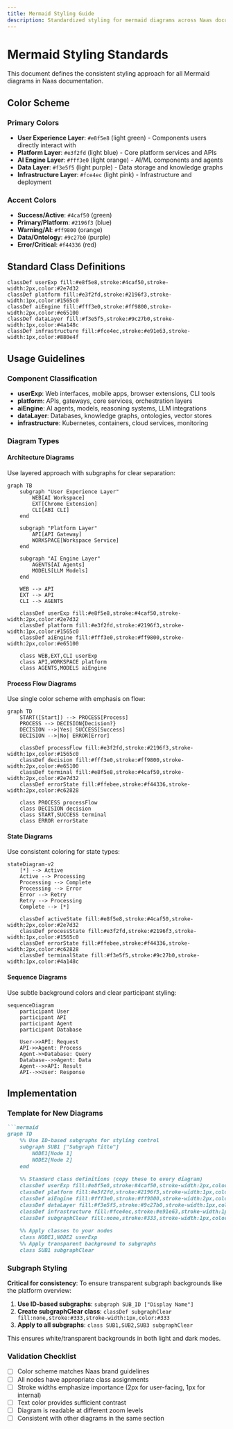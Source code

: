 ```yaml
---
title: Mermaid Styling Guide
description: Standardized styling for mermaid diagrams across Naas documentation
---
```


# Mermaid Styling Standards

This document defines the consistent styling approach for all Mermaid diagrams in Naas documentation.

## Color Scheme

### Primary Colors
- **User Experience Layer**: `#e8f5e8` (light green) - Components users directly interact with
- **Platform Layer**: `#e3f2fd` (light blue) - Core platform services and APIs  
- **AI Engine Layer**: `#fff3e0` (light orange) - AI/ML components and agents
- **Data Layer**: `#f3e5f5` (light purple) - Data storage and knowledge graphs
- **Infrastructure Layer**: `#fce4ec` (light pink) - Infrastructure and deployment

### Accent Colors
- **Success/Active**: `#4caf50` (green)
- **Primary/Platform**: `#2196f3` (blue)
- **Warning/AI**: `#ff9800` (orange)
- **Data/Ontology**: `#9c27b0` (purple)
- **Error/Critical**: `#f44336` (red)

## Standard Class Definitions

```mermaid
classDef userExp fill:#e8f5e8,stroke:#4caf50,stroke-width:2px,color:#2e7d32
classDef platform fill:#e3f2fd,stroke:#2196f3,stroke-width:1px,color:#1565c0
classDef aiEngine fill:#fff3e0,stroke:#ff9800,stroke-width:2px,color:#e65100
classDef dataLayer fill:#f3e5f5,stroke:#9c27b0,stroke-width:1px,color:#4a148c
classDef infrastructure fill:#fce4ec,stroke:#e91e63,stroke-width:1px,color:#880e4f
```

## Usage Guidelines

### Component Classification
- **userExp**: Web interfaces, mobile apps, browser extensions, CLI tools
- **platform**: APIs, gateways, core services, orchestration layers
- **aiEngine**: AI agents, models, reasoning systems, LLM integrations
- **dataLayer**: Databases, knowledge graphs, ontologies, vector stores
- **infrastructure**: Kubernetes, containers, cloud services, monitoring

### Diagram Types

#### Architecture Diagrams
Use layered approach with subgraphs for clear separation:

```mermaid
graph TB
    subgraph "User Experience Layer"
        WEB[AI Workspace]
        EXT[Chrome Extension]
        CLI[ABI CLI]
    end
    
    subgraph "Platform Layer"
        API[API Gateway]
        WORKSPACE[Workspace Service]
    end
    
    subgraph "AI Engine Layer"
        AGENTS[AI Agents]
        MODELS[LLM Models]
    end
    
    WEB --> API
    EXT --> API
    CLI --> AGENTS
    
    classDef userExp fill:#e8f5e8,stroke:#4caf50,stroke-width:2px,color:#2e7d32
    classDef platform fill:#e3f2fd,stroke:#2196f3,stroke-width:1px,color:#1565c0
    classDef aiEngine fill:#fff3e0,stroke:#ff9800,stroke-width:2px,color:#e65100
    
    class WEB,EXT,CLI userExp
    class API,WORKSPACE platform
    class AGENTS,MODELS aiEngine
```

#### Process Flow Diagrams
Use single color scheme with emphasis on flow:

```mermaid
graph TD
    START([Start]) --> PROCESS[Process]
    PROCESS --> DECISION{Decision?}
    DECISION -->|Yes| SUCCESS[Success]
    DECISION -->|No| ERROR[Error]
    
    classDef processFlow fill:#e3f2fd,stroke:#2196f3,stroke-width:1px,color:#1565c0
    classDef decision fill:#fff3e0,stroke:#ff9800,stroke-width:2px,color:#e65100
    classDef terminal fill:#e8f5e8,stroke:#4caf50,stroke-width:2px,color:#2e7d32
    classDef errorState fill:#ffebee,stroke:#f44336,stroke-width:2px,color:#c62828
    
    class PROCESS processFlow
    class DECISION decision
    class START,SUCCESS terminal
    class ERROR errorState
```

#### State Diagrams
Use consistent coloring for state types:

```mermaid
stateDiagram-v2
    [*] --> Active
    Active --> Processing
    Processing --> Complete
    Processing --> Error
    Error --> Retry
    Retry --> Processing
    Complete --> [*]
    
    classDef activeState fill:#e8f5e8,stroke:#4caf50,stroke-width:2px,color:#2e7d32
    classDef processState fill:#e3f2fd,stroke:#2196f3,stroke-width:1px,color:#1565c0
    classDef errorState fill:#ffebee,stroke:#f44336,stroke-width:2px,color:#c62828
    classDef terminalState fill:#f3e5f5,stroke:#9c27b0,stroke-width:1px,color:#4a148c
```

#### Sequence Diagrams
Use subtle background colors and clear participant styling:

```mermaid
sequenceDiagram
    participant User
    participant API
    participant Agent
    participant Database
    
    User->>API: Request
    API->>Agent: Process
    Agent->>Database: Query
    Database-->>Agent: Data
    Agent-->>API: Result
    API-->>User: Response
```

## Implementation

### Template for New Diagrams

```markdown
```mermaid
graph TD
    %% Use ID-based subgraphs for styling control
    subgraph SUB1 ["Subgraph Title"]
        NODE1[Node 1]
        NODE2[Node 2]
    end
    
    %% Standard class definitions (copy these to every diagram)
    classDef userExp fill:#e8f5e8,stroke:#4caf50,stroke-width:2px,color:#2e7d32
    classDef platform fill:#e3f2fd,stroke:#2196f3,stroke-width:1px,color:#1565c0
    classDef aiEngine fill:#fff3e0,stroke:#ff9800,stroke-width:2px,color:#e65100
    classDef dataLayer fill:#f3e5f5,stroke:#9c27b0,stroke-width:1px,color:#4a148c
    classDef infrastructure fill:#fce4ec,stroke:#e91e63,stroke-width:1px,color:#880e4f
    classDef subgraphClear fill:none,stroke:#333,stroke-width:1px,color:#333
    
    %% Apply classes to your nodes
    class NODE1,NODE2 userExp
    %% Apply transparent background to subgraphs
    class SUB1 subgraphClear
```

### Subgraph Styling

**Critical for consistency**: To ensure transparent subgraph backgrounds like the platform overview:

1. **Use ID-based subgraphs**: `subgraph SUB_ID ["Display Name"]`
2. **Create subgraphClear class**: `classDef subgraphClear fill:none,stroke:#333,stroke-width:1px,color:#333`
3. **Apply to all subgraphs**: `class SUB1,SUB2,SUB3 subgraphClear`

This ensures white/transparent backgrounds in both light and dark modes.

### Validation Checklist
- [ ] Color scheme matches Naas brand guidelines
- [ ] All nodes have appropriate class assignments
- [ ] Stroke widths emphasize importance (2px for user-facing, 1px for internal)
- [ ] Text color provides sufficient contrast
- [ ] Diagram is readable at different zoom levels
- [ ] Consistent with other diagrams in the same section
